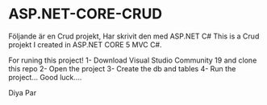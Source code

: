 # ASP.NET-CORE-CRUD
Följande är en Crud projekt, Har skrivit den med ASP.NET C#
This is a Crud projekt I created in ASP.NET CORE 5 MVC  C#.

For runing this project!
1- Download Visual Studio Community 19 and clone this repo
2- Open the project
3- Create the db and tables
4- Run the project...
Good luck....

Diya Par
